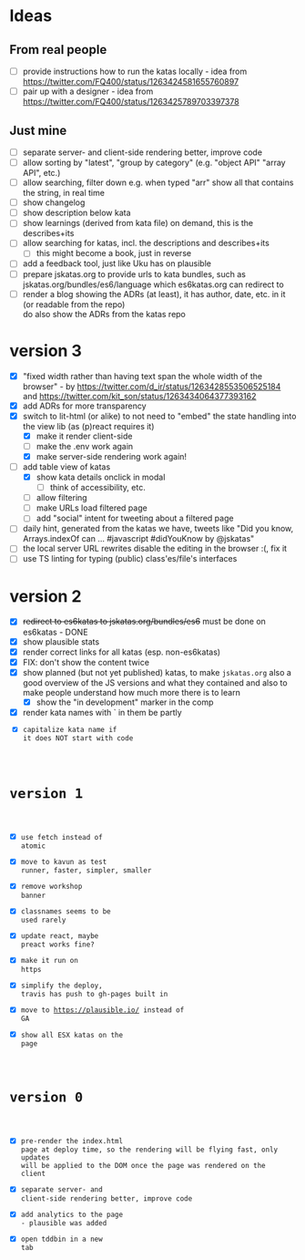 # Ideas

## From real people
- [ ] provide instructions how to run the katas locally - idea from https://twitter.com/FQ400/status/1263424581655760897
- [ ] pair up with a designer - idea from https://twitter.com/FQ400/status/1263425789703397378

## Just mine
- [ ] separate server- and client-side rendering better, improve code
- [ ] allow sorting by "latest", "group by category" (e.g. "object API" "array API", etc.)
- [ ] allow searching, filter down e.g. when typed "arr" show all that contains the string, in real time
- [ ] show changelog
- [ ] show description below kata
- [ ] show learnings (derived from kata file) on demand, this is the describes+its
- [ ] allow searching for katas, incl. the descriptions and describes+its
  - [ ] this might become a book, just in reverse   
- [ ] add a feedback tool, just like Uku has on plausible        
- [ ] prepare jskatas.org to provide urls to kata bundles, such as jskatas.org/bundles/es6/language which es6katas.org
      can redirect to
- [ ] render a blog showing the ADRs (at least), it has author, date, etc. in it (or readable from the repo)  
      do also show the ADRs from the katas repo    

# version 3
- [x] "fixed width rather than having text span the whole width of the browser" - by 
      https://twitter.com/d_ir/status/1263428553506525184
      and https://twitter.com/kit_son/status/1263434064377393162
- [x] add ADRs for more transparency
- [x] switch to lit-html (or alike) to not need to "embed" the state handling into the view lib (as (p)react requires it)
  - [x] make it render client-side
  - [ ] make the .env work again
  - [x] make server-side rendering work again!
- [ ] add table view of katas
  - [x] show kata details onclick in modal 
    - [ ] think of accessibility, etc.
  - [ ] allow filtering
  - [ ] make URLs load filtered page
  - [ ] add "social" intent for tweeting about a filtered page
- [ ] daily hint, generated from the katas we have, tweets like "Did you know, Arrays.indexOf can ... #javascript #didYouKnow by @jskatas"
- [ ] the local server URL rewrites disable the editing in the browser :(, fix it
- [ ] use TS linting for typing (public) class'es/file's interfaces

# version 2
- [x] ~~redirect to es6katas to jskatas.org/bundles/es6~~ must be done on es6katas - DONE
- [x] show plausible stats
- [x] render correct links for all katas (esp. non-es6katas)
- [x] FIX: don't show the content twice
- [x] show planned (but not yet published) katas, to make `jskatas.org` also a good overview of the JS versions and what they contained
      and also to make people understand how much more there is to learn
  - [x] show the "in development" marker in the <Kata> comp
- [x] render kata names with ` in them be partly <code>
- [x] capitalize kata name if it does NOT start with code  

# version 1
- [x] use fetch instead of atomic
- [x] move to kavun as test runner, faster, simpler, smaller
- [x] remove workshop banner
- [x] classnames seems to be used rarely
- [x] update react, maybe preact works fine?
- [x] make it run on https
- [x] simplify the deploy, travis has push to gh-pages built in
- [x] move to https://plausible.io/ instead of GA
- [x] show all ESX katas on the page

# version 0 
- [x] pre-render the index.html page at deploy time, so the rendering will be flying fast, only updates 
      will be applied to the DOM once the page was rendered on the client
- [x] separate server- and client-side rendering better, improve code
- [x] add analytics to the page - plausible was added
- [x] open tddbin in a new tab
